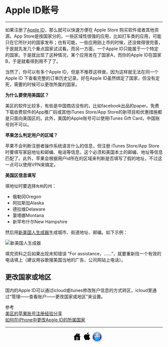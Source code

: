 # Apple ID账号
---

如果注册了[Apple ID](http://store.apple.com/cn/help/your_account)，那么就可以快速方便在 Apple Store 购买软件或者其他资源。App Store是按国家分的，一些区域性很强的应用，比如打车类的应用，可能只在它所针对的国家发布；也有可能，一些应用刚上市的时候，还没做得很完善，于是就先发几个重点国家试试看。而另一方面，一个Apple ID只能属于一个特定的国家。于是就出现了这种情况，某个应用发在了国家A，而你的Apple ID在国家B，于是就看得到用不了了。

当然了，你可以有多个Apple ID，但是不推荐这样做，因为这样就无法在同一个 Apple ID 下查看完整的订单历史记录。好在Apple ID虽然绑定了国家，但没有定死，需要的时候可以更改所属的国家。

**为什么要使用美国区？**

美区的软件比较多，有些是中国商店没有的，比如facebook出品的paper。免费下载收费软件的App推广码或其他iTunes Store/App Store的新项目和优惠措施都是只面向美国区的。此外，美国的Apple账号可以使用iTunes Gift Card，中国账号则不可以。

**苹果怎么判定用户的区域？**

苹果不会判断注册者操作系统语言什么的信息，但注册 iTunes Store/App Store 时要填写家庭地址和邮编、电话等信息，这个必须和美国本土的邮编、地址等信息匹配了。此外，苹果会根据用户id所在的区域来判断是否填写了假的地址，不过这一点可以使用VPN来搞定。

**美国区信息填写**

填地址时要选择`免税`的州：

* 俄勒冈Oregon
* 阿拉斯加Alaska
* 德拉维Delaware
* 蒙塔娜Montana
* 新罕布什尔New Hampshire

然后用[新美国人生成器](http://cn.usinfo.me/)生成城市、街道地址、邮编。如下示例：

![新美国人生成器][1]

填完资料之后如果出现未知错误 “For assistance，……”，就要重新找一个有效的电话填上（建议用谷歌搜美国当地的广告、公司网站上电话）。

## 更改国家或地区

国内的Apple ID可以通过icloud或itunes修改账户信息的方式转区，icloud里通过“管理——查看账户——更改国家或地区”来设置。




参考  
[美区的苹果账号注册经验分享](http://bbs.feng.com/read-htm-tid-7805022.html)  
[如何在iPhone中更改Apple ID的所属国家](http://leonax.net/p/4641/how-to-change-the-country-of-an-apple-id-on-iphone/)  

[1]: http://xuelangzf-github.qiniudn.com/os_x_apple_id.png

---
<ul style="list-style:none; width:100px; margin:0 auto;">
<li style="float:left"><a href="http://zhaofei.tk/MacOSX"><img src="../resource/home.png" ></a></li>
<li style="float:left"><a href="https://github.com/xuelangZF/MacOSX/blob/gh-pages/os-x/os-x_summary.md"><img src="../resource/os-x.png" ></a></li>
<li style="float:left"><a href="https://github.com/xuelangZF/MacOSX/blob/gh-pages/apps/apps_summary.md"><img src="../resource/apps.png" ></a></li>
</ul> </div>